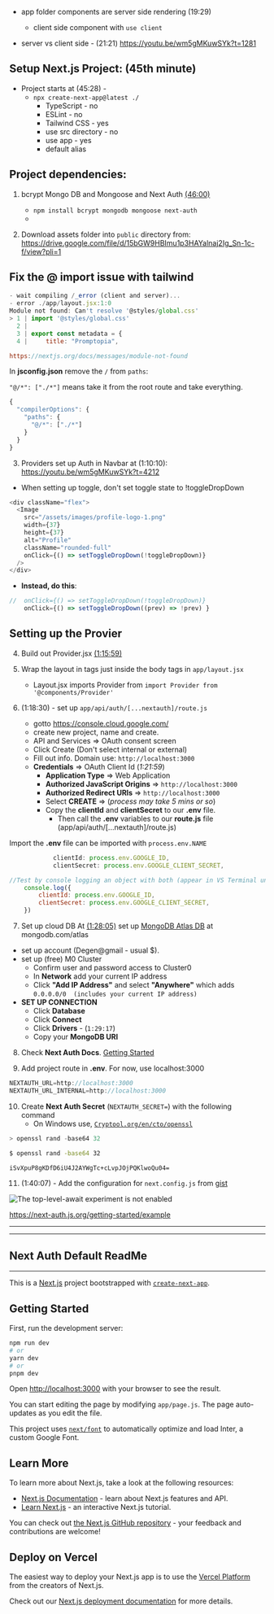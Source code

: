 - app folder components are server side rendering (19:29)

  - client side component with `use client`

- server vs client side - (21:21) https://youtu.be/wm5gMKuwSYk?t=1281

## Setup Next.js Project: (45th minute)

- Project starts at (45:28) -
  - `npx create-next-app@latest ./`
    - TypeScript - no
    - ESLint - no
    - Tailwind CSS - yes
    - use src directory - no
    - use app - yes
    - default alias

## Project dependencies:

1. bcrypt Mongo DB and Mongoose and Next Auth [(46:00)](https://youtu.be/wm5gMKuwSYk?t=2768)

   - `npm install bcrypt mongodb mongoose next-auth`
   -

2. Download assets folder into `public` directory from: https://drive.google.com/file/d/15bGW9HBImu1p3HAYalnaj2Ig_Sn-1c-f/view?pli=1

## Fix the @ import issue with tailwind

```js
- wait compiling /_error (client and server)...
- error ./app/layout.jsx:1:0
Module not found: Can't resolve '@styles/global.css'
> 1 | import '@styles/global.css'
  2 |
  3 | export const metadata = {
  4 |     title: "Promptopia",

https://nextjs.org/docs/messages/module-not-found

```

In **jsconfig.json** remove the `/` from `paths`:

`"@/*": ["./*"]` means take it from the root route and take everything.

```js
{
  "compilerOptions": {
    "paths": {
      "@/*": ["./*"]
    }
  }
}

```

3. Providers set up Auth in Navbar at (1:10:10): https://youtu.be/wm5gMKuwSYk?t=4212

- When setting up toggle, don't set toggle state to !toggleDropDown

```js
<div className="flex">
  <Image
    src="/assets/images/profile-logo-1.png"
    width={37}
    height={37}
    alt="Profile"
    className="rounded-full"
    onClick={() => setToggleDropDown(!toggleDropDown)}
  />
</div>
```

- **Instead, do this**:

```js
//  onClick={() => setToggleDropDown(!toggleDropDown)}
    onClick={() => setToggleDropDown((prev) => !prev) }

```

## Setting up the Provier

4. Build out Provider.jsx [(1:15:59)](https://youtu.be/wm5gMKuwSYk?t=4559)

5. Wrap the layout in <Provider></Provider> tags just inside the body tags in `app/layout.jsx`

   - Layout.jsx imports Provider from `import Provider from '@components/Provider'`

6. (1:18:30) - set up `app/api/auth/[...nextauth]/route.js`

   - gotto https://console.cloud.google.com/
   - create new project, name and create.
   - API and Services => OAuth consent screen
   - Click Create (Don't select internal or external)
   - Fill out info. Domain use: `http://localhost:3000`
   - **Credentials** => OAuth Client Id (_1:21:59_)
     - **Application Type** => Web Application
     - **Authorized JavaScript Origins** => `http://localhost:3000`
     - **Authorized Redirect URIs** => `http://localhost:3000`
     - Select **CREATE** => (_process may take 5 mins or so_)
     - Copy the **clientId** and **clientSecret** to our **.env** file.
       - Then call the **.env** variables to our **route.js** file (app/api/auth/[...nextauth]/route.js)

Import the **.env** file can be imported with `process.env.NAME`

```js
            clientId: process.env.GOOGLE_ID,
            clientSecret: process.env.GOOGLE_CLIENT_SECRET,

//Test by console logging an object with both (appear in VS Terminal until remove)
    console.log({
        clientId: process.env.GOOGLE_ID,
        clientSecret: process.env.GOOGLE_CLIENT_SECRET,
    })

```

7. Set up cloud DB At [(1:28:05)](https://youtu.be/wm5gMKuwSYk?t=5285) set up
   [MongoDB Atlas DB](https://www.mongodb.com/atlas) at mongodb.com/atlas

- set up account (Degen@gmail - usual $).
- set up (free) M0 Cluster
  - Confirm user and password access to Cluster0
  - In **Network** add your current IP address
  - Click **"Add IP Address"** and select **"Anywhere"** which adds `0.0.0.0/0  (includes your current IP address)`
- **SET UP CONNECTION**
  - Click **Database**
  - Click **Connect**
  - Click **Drivers** - (`1:29:17`)
  - Copy your **MongoDB URI**

8. Check **Next Auth Docs**. [Getting Started](https://next-auth.js.org/getting-started/example)

9. Add project route in **.env**. For now, use localhost:3000

```js
NEXTAUTH_URL=http://localhost:3000
NEXTAUTH_URL_INTERNAL=http://localhost:3000

```

10. Create **Next Auth Secret** (`NEXTAUTH_SECRET=`) with the following command
    - On Windows use, [`Cryptool.org/en/cto/openssl`](https://www.cryptool.org/en/cto/openssl)

```js
> openssl rand -base64 32
```

```cmd
$ openssl rand -base64 32

iSvXpuP8gKDfD6iU4J2AYWgTc+cLvpJOjPQKlwoQu04=

```

11. (1:40:07) - Add the configuration for `next.config.js` from [gist](https://github.com/adrianhajdin/project_next_13_ai_prompt_sharing/blob/main/next.config.js)

![The top-level-await experiment is not enabled](https://i.imgur.com/r3Lssvq.png)

https://next-auth.js.org/getting-started/example

---

---

## Next Auth Default ReadMe

---

This is a [Next.js](https://nextjs.org/) project bootstrapped with [`create-next-app`](https://github.com/vercel/next.js/tree/canary/packages/create-next-app).

## Getting Started

First, run the development server:

```bash
npm run dev
# or
yarn dev
# or
pnpm dev
```

Open [http://localhost:3000](http://localhost:3000) with your browser to see the result.

You can start editing the page by modifying `app/page.js`. The page auto-updates as you edit the file.

This project uses [`next/font`](https://nextjs.org/docs/basic-features/font-optimization) to automatically optimize and load Inter, a custom Google Font.

## Learn More

To learn more about Next.js, take a look at the following resources:

- [Next.js Documentation](https://nextjs.org/docs) - learn about Next.js features and API.
- [Learn Next.js](https://nextjs.org/learn) - an interactive Next.js tutorial.

You can check out [the Next.js GitHub repository](https://github.com/vercel/next.js/) - your feedback and contributions are welcome!

## Deploy on Vercel

The easiest way to deploy your Next.js app is to use the [Vercel Platform](https://vercel.com/new?utm_medium=default-template&filter=next.js&utm_source=create-next-app&utm_campaign=create-next-app-readme) from the creators of Next.js.

Check out our [Next.js deployment documentation](https://nextjs.org/docs/deployment) for more details.
